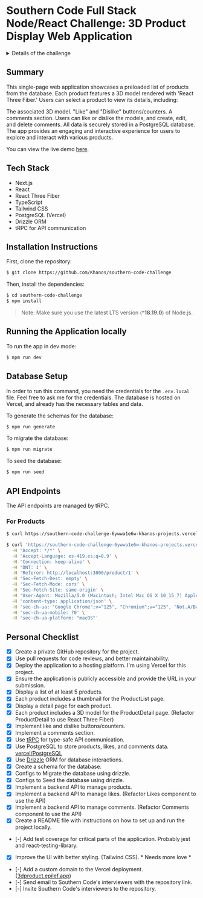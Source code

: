 # Southern Code Full Stack Node/React Challenge: 3D Product Display Web Application

<details>
  <summary>Details of the challenge </summary>
  
  ## Objective
  Create a single-page web application that displays a list of products (preloaded in the database). Each product is associated with a 3D model rendered using 'React Three Fiber'. Users can select a product to view its details, including:
  - The associated 3D model.
  - "Like" and "Dislike" buttons/counters.
  - Comments section.

  Users can like or dislike the models and create, edit, and delete comments. Data is stored in a PostgreSQL database.

  ## Features
  - Display a list of at least 5 products.
  - Each product includes a 3D model, likes, dislikes, and comments.
  - Users can interact with products through likes/dislikes and comments.
  - Backend API to manage products, likes, and comments.

  ## Important Notes
  - You can use any 3D models you like. Free models can be found at [Sketchfab](https://sketchfab.com/).
  - Upload 3D models to a file bucket service such as [Uploadthing](https://www.uploadthing.com).
  - Suggested product structure: `{ id, name, modelFileName, likes, dislikes, comments }`.
  - User management/login is not in scope.

  ## Tech Stack
  - **Frontend**: React, React Three Fiber, TypeScript
  - **Backend**: Node.js (any framework or strategy is allowed), TypeScript
  - **Database**: PostgreSQL

  ## Bonus Points
  - tRPC for API communication
  - Drizzle ORM for database interactions
  - Material UI for UI components. **(Used Tailwind CSS instead)**
  - At least some tests. **(WIP)**

  ## Functional Requirements
  ### Frontend
  - Use React for the frontend.
  - Use React Three Fiber for rendering 3D models.
  - Display a list of products.
  - Allow users to select a product to view its 3D model.
  - Enable users to like or dislike the 3D models.
  - Allow users to create, edit, and delete comments for each product.

  ### Backend
  - Use Node.js with a framework like Express, Nest.js, or Fastify.
  - Implement API endpoints for managing products, likes, and comments.
  - Use tRPC for type-safe API communication (bonus).
  - Use Drizzle ORM for database interactions (bonus).

  ### Database
  - Use PostgreSQL to store products, likes, and comments data.

  ### Code Quality
  - Write clean, maintainable code.
  - Use TypeScript for type safety.
  - Implement code quality standards (e.g., linting and formatting with ESLint and Prettier).

  ### Testing
  - Write tests to cover critical parts of the application.

  ### Deployment
  - Deploy the application to a hosting platform (Vercel is recommended but not mandatory).
  - Ensure the application is publicly accessible and provide the URL in your submission.

  ## Submission Guidelines
  1. **Code Repository**
    - Create a private GitHub repository for your project.
    - Include a README file with instructions on how to set up and run the project locally.
    - Invite Southern Code's interviewers to the repository.

  2. **Deployment**
    - Provide the URL to the deployed application.

  3. **Documentation**
    - Include documentation on the API endpoints.
    - Describe any architectural decisions or trade-offs made during development.

</details>

## Summary
This single-page web application showcases a preloaded list of products from the database. Each product features a 3D model rendered with 'React Three Fiber.' Users can select a product to view its details, including:

The associated 3D model.
"Like" and "Dislike" buttons/counters.
A comments section.
Users can like or dislike the models, and create, edit, and delete comments. All data is securely stored in a PostgreSQL database. The app provides an engaging and interactive experience for users to explore and interact with various products.

You can view the live demo [here](https://southern-code-challenge-6ywwa1e6w-khanos-projects.vercel.app/).

## Tech Stack
- Next.js
- React
- React Three Fiber
- TypeScript
- Tailwind CSS
- PostgreSQL (Vercel)
- Drizzle ORM
- tRPC for API communication


## Installation Instructions
First, clone the repository:
```bash
$ git clone https://github.com/Khanos/southern-code-challenge
```

Then, install the dependencies:
```bash
$ cd southern-code-challenge
$ npm install
```
> Note: Make sure you use the latest LTS version (**^18.19.0**) of Node.js.

## Running the Application locally

To run the app in dev mode:
```bash
$ npm run dev
```

## Database Setup
In order to run this command, you need the credentials for the `.env.local` file. Feel free to ask me for the credentials. The database is hosted on Vercel, and already has the necessary tables and data.

To generate the schemas for the database: 
```bash
$ npm run generate
```

To migrate the database:
```bash
$ npm run migrate
```

To seed the database:
```bash
$ npm run seed
```

## API Endpoints
The API endpoints are managed by tRPC.

### For Products
```bash
$ curl https://southern-code-challenge-6ywwa1e6w-khanos-projects.vercel.app/api/trpc/getProducts

$ curl 'https://southern-code-challenge-6ywwa1e6w-khanos-projects.vercel.app/api/trpc/getProductById?batch=1&input=%7B%220%22%3A1%7D' \
  -H 'Accept: */*' \
  -H 'Accept-Language: es-419,es;q=0.9' \
  -H 'Connection: keep-alive' \
  -H 'DNT: 1' \
  -H 'Referer: http://localhost:3000/product/1' \
  -H 'Sec-Fetch-Dest: empty' \
  -H 'Sec-Fetch-Mode: cors' \
  -H 'Sec-Fetch-Site: same-origin' \
  -H 'User-Agent: Mozilla/5.0 (Macintosh; Intel Mac OS X 10_15_7) AppleWebKit/537.36 (KHTML, like Gecko) Chrome/125.0.0.0 Safari/537.36' \
  -H 'content-type: application/json' \
  -H 'sec-ch-ua: "Google Chrome";v="125", "Chromium";v="125", "Not.A/Brand";v="24"' \
  -H 'sec-ch-ua-mobile: ?0' \
  -H 'sec-ch-ua-platform: "macOS"'
```

## Personal Checklist
- [x] Create a private GitHub repository for the project.
- [x] Use pull requests for code reviews, and better maintainability.
- [x] Deploy the application to a hosting platform. I'm using Vercel for this project.
- [x] Ensure the application is publicly accessible and provide the URL in your submission.
- [x] Display a list of at least 5 products.
- [x] Each product includes a thumbnail for the ProductList page.
- [x] Display a detail page for each product.
- [x] Each product includes a 3D model for the ProductDetail page. (Refactor ProductDetail to use React Three Fiber)
- [x] Implement like and dislike buttons/counters.
- [x] Implement a comments section.
- [x] Use [tRPC](https://trpc.io/) for type-safe API communication.
- [x] Use PostgreSQL to store products, likes, and comments data. [vercel/PostgreSQL](https://vercel.com/docs/storage/vercel-postgres)
- [x] Use [Drizzle](https://orm.drizzle.team/) ORM for database interactions.
- [x] Create a schema for the database.
- [x] Configs to Migrate the database using drizzle.
- [x] Configs to Seed the database using drizzle.
- [x] Implement a backend API to manage products.
- [x] Implement a backend API to manage likes. (Refactor Likes component to use the API)
- [x] Implement a backend API to manage comments. (Refactor Comments component to use the API)
- [x] Create a README file with instructions on how to set up and run the project locally.
- [-] Add test coverage for critical parts of the application. Probably jest and react-testing-library.
- [x] Improve the UI with better styling. (Tailwind CSS). * Needs more love *
- [-] Add a custom domain to the Vercel deployment. ([3dproduct.epilef.app](https://epilef.org))
- [-] Send email to Southern Code's interviewers with the repository link.
- [-] Invite Southern Code's interviewers to the repository.



